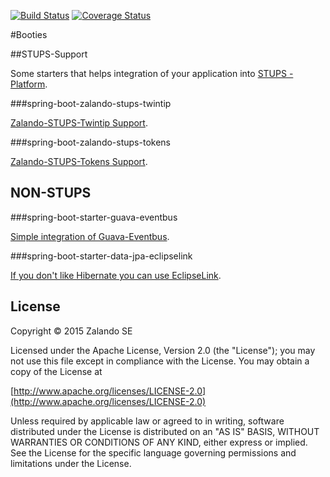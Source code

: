 [![Build Status](https://travis-ci.org/zalando-stups/booties.svg?branch=master)](https://travis-ci.org/zalando-stups/booties) [![Coverage Status](https://coveralls.io/repos/zalando-stups/booties/badge.svg)](https://coveralls.io/r/zalando-stups/booties)

#Booties

##STUPS-Support

Some starters that helps integration of your application into [STUPS - Platform](http://stups.io).

###spring-boot-zalando-stups-twintip

[Zalando-STUPS-Twintip Support](https://github.com/zalando-stups/booties/tree/master/spring-boot-zalando-stups-twintip).

###spring-boot-zalando-stups-tokens

[Zalando-STUPS-Tokens Support](https://github.com/zalando-stups/booties/tree/master/spring-boot-zalando-stups-tokens).


## NON-STUPS

###spring-boot-starter-guava-eventbus

[Simple integration of Guava-Eventbus](https://github.com/zalando-stups/booties/tree/master/spring-boot-starter-guava-eventbus).

###spring-boot-starter-data-jpa-eclipselink

[If you don't like Hibernate you can use EclipseLink](https://github.com/zalando-stups/booties/tree/master/spring-boot-starter-data-jpa-eclipselink).




## License

Copyright © 2015 Zalando SE

Licensed under the Apache License, Version 2.0 (the "License");
you may not use this file except in compliance with the License.
You may obtain a copy of the License at

   [http://www.apache.org/licenses/LICENSE-2.0](http://www.apache.org/licenses/LICENSE-2.0)

Unless required by applicable law or agreed to in writing, software
distributed under the License is distributed on an "AS IS" BASIS,
WITHOUT WARRANTIES OR CONDITIONS OF ANY KIND, either express or implied.
See the License for the specific language governing permissions and
limitations under the License.
